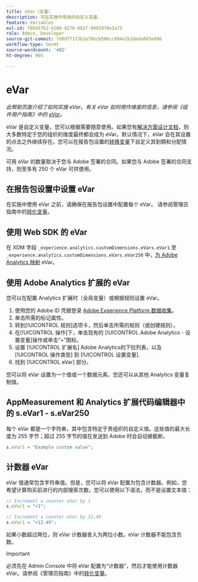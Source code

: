 ```yaml
---
title: eVar（变量）
description: 可在实施中使用的自定义变量。
feature: Variables
exl-id: f89457b2-4186-4276-8637-9992070e3a73
role: Admin, Developer
source-git-commit: 7d8df7173b3a78bcb506cc894e2b3deda003e696
workflow-type: tm+mt
source-wordcount: '402'
ht-degree: 96%

---
```


# eVar

*此帮助页面介绍了如何实施 eVar。有关 eVar 如何用作维度的信息，请参阅《组件用户指南》中的 [eVar](/help/components/dimensions/evar.md)。*

eVar 是自定义变量，您可以根据需要随意使用。如果您有[解决方案设计文档](/help/implement/prepare/solution-design.md)，则大多数特定于您的组织的维度最终都会成为 eVar。默认情况下，eVar 会在其设置的点击之外继续存在。您可以在报告包设置的[转换变量](/help/admin/admin/c-manage-report-suites/c-edit-report-suites/conversion-var-admin/conversion-var-admin.md)下自定义其到期和分配情况。

可用 eVar 的数量取决于您与 Adobe 签署的合同。如果您与 Adobe 签署的合同支持，则至多有 250 个 eVar 可供使用。

## 在报告包设置中设置 eVar

在实施中使用 eVar 之前，请确保在报告包设置中配置每个 eVar。 请参阅管理员指南中的[转化变量](/help/admin/admin/c-manage-report-suites/c-edit-report-suites/conversion-var-admin/conversion-var-admin.md)。

## 使用 Web SDK 的 eVar

在 XDM 字段 `_experience.analytics.customDimensions.eVars.eVar1` 至 `_experience.analytics.customDimensions.eVars.eVar250` 中，[为 Adobe Analytics 映射](https://experienceleague.adobe.com/docs/analytics/implementation/aep-edge/variable-mapping.html) eVar。

## 使用 Adobe Analytics 扩展的 eVar

您可以在配置 Analytics 扩展时（全局变量）或根据规则设置 eVar。

1. 使用您的 Adobe ID 凭据登录 [Adobe Experience Platform 数据收集](https://experience.adobe.com/data-collection)。
2. 单击所需的标记属性。
3. 转到[!UICONTROL 规则]选项卡，然后单击所需的规则（或创建规则）。
4. 在[!UICONTROL 操作]下，单击现有的 [!UICONTROL Adobe Analytics - 设置变量]操作或单击“+”图标。
5. 设置 [!UICONTROL 扩展名] Adobe Analytics的下拉列表，以及 [!UICONTROL 操作类型] 到 [!UICONTROL 设置变量].
6. 找到 [!UICONTROL eVar] 部分。

您可以将 eVar 设置为一个值或一个数据元素。您还可以从其他 Analytics 变量复制值。

## AppMeasurement 和 Analytics 扩展代码编辑器中的 s.eVar1 - s.eVar250

每个 eVar 都是一个字符串，其中包含特定于贵组织的自定义值。这些值的最大长度为 255 字节；超过 255 字节的值在发送到 Adobe 时会自动被截断。

```js
s.eVar1 = "Example custom value";
```

## 计数器 eVar

eVar 值通常包含字符串值。但是，您可以将 eVar 配置为包含计数器。例如，您希望计算购买前进行的内部搜索次数。您可以使用以下语法，而不是设置文本值：

```js
// Increment a counter eVar by 1
s.eVar1 = "+1";

// Increment a counter eVar by 12.49
s.eVar1 = "+12.49";
```

如果小数超过两位，则 eVar 计数器舍入为两位小数。eVar 计数器不能包含负数。

>[!IMPORTANT]
>
>必须先在 Admin Console 中将 eVar 配置为“计数器”，然后才能使用计数器 eVar。请参阅《管理员指南》中的[转化变量](/help/admin/admin/c-manage-report-suites/c-edit-report-suites/conversion-var-admin/conversion-var-admin.md)。
